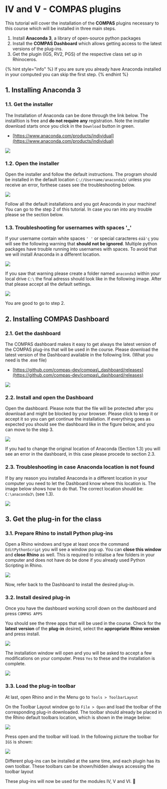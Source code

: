 # IV and V - COMPAS plugins

This tutorial will cover the installation of the **COMPAS** plugins necessary to this course which will be installed in three main steps.

1. Install **Anaconda 3**, a library of open-source python packages
2. Install the **COMPAS Dashboard** which allows getting access to the latest versions of the plug-ins.
3. Get the plugin (IGS, RV2, PGS) of the respective class set up in Rhinoceros.

{% hint style="info" %}
If you are sure you already have Anaconda installed in your computed you can skip the first step.
{% endhint %}

## 1. Installing Anaconda 3

### 1.1. Get the installer

The Installation of Anaconda can be done through the link below. The installtion is free and **do not require any** registration. Note the installer download starts once you click in the `Download` button in green.

* [https://www.anaconda.com/products/individual](https://www.anaconda.com/products/individual)

![](<../.gitbook/assets/image (26).png>)

### 1.2. Open the installer

Open the installer and follow the default instructions. The program should be installed in the default location `C://Username/anaconda3/` unless you receive an error, forthese cases see the troubleshooting below.

![](<../.gitbook/assets/image (31).png>)

Follow all the default installations and you got Anaconda in your machine! You can go to the step 2 of this tutorial. In case you ran into any trouble please se the section below.

### 1.3. Troubleshooting for usernames with spaces  '\_'

If your username contain white spaces `' '` or special caracteres `éáã'ç` you will see the following warning that **should not be ignored**. Multiple python packages have trouble running into usernames with spaces. To avoid that we will install Anaconda in a different location.

![](<../.gitbook/assets/image (365).png>)

If you saw that warning please create a folder named `anaconda3` within your local drive `C:\` the final adresss should look like in the following image. After that please accept all the default settings.

![](<../.gitbook/assets/image (64).png>)

You are good to go to step 2.

## 2. Installing COMPAS Dashboard

### 2.1. Get the dashboard

The COMPAS dashboard makes it easy to get always the latest version of the COMPAS plug-ins that will be used in the course. Please download the latest version of the Dashboard available in the following link. (What you need is the .exe file)

* [https://github.com/compas-dev/compas\_dashboard/releases](https://github.com/compas-dev/compas\_dashboard/releases)

![](<../.gitbook/assets/image (105).png>)

### 2.2. Install and open the Dashboard

Open the dashboard. Please note that the file will be protected after you download and might be blocked by your browser. Please click to keep it or accept it so you can get continue the installation. If everything goes as expected you should see the dashboard like in the figure below, and you can move to the step 3.

![](<../.gitbook/assets/image (262).png>)

If you had to change the original location of Anaconda (Section 1.3) you will see an error in the dashboard, in this case please procede to section 2.3.&#x20;

### 2.3. Troubleshooting in case Anaconda location is not found

If by any reason you installed Anaconda in a different location in your computer you need to let the Dashboard know where this location is. The image below shows how to do that. The correct location should be: `C:\anaconda3\` (see 1.3).

![](<../.gitbook/assets/image (74).png>)

## 3. Get the plug-in for the class

### 3.1. Prepare Rhino to install Python plug-ins

Open a Rhino windows and type at least once the command `EditPythonScript` you will see a window pop up. You can **close this window** and **close Rhino** as well. This is required to initialise a few folders in your computer and does not have do be done if you already used Python Scripting in Rhino.

![](<../.gitbook/assets/image (42).png>)

Now, refer back to the Dashboard to install the desired plug-in.

### 3.2. Install desired plug-in

Once you have the dashboard working scroll down on the dashboard and press `COMPAS APPS`

You should see the three apps that will be used in the course. Check for the **latest** **version** of the **plug-in** desired, select the **appropriate Rhino version** and press install.

![](<../.gitbook/assets/image (285).png>)

The installation window will open and you will be asked to accept a few modifications on your computer. Press `Yes` to these and the installation is complete.

![](<../.gitbook/assets/image (339).png>)

### 3.3. Load the plug-in toolbar

At last, open Rhino and in the Menu go to `Tools > ToolbarLayout`

On the Toolbar Layout window go to `File > Open` and load the toolbar of the corresponding plug-in downloaded. The toolbar should already be placed in the Rhino default toolbars location, which is shown in the image below: &#x20;

![](<../.gitbook/assets/image (409).png>)

Press open and the toolbar will load. In the following picture the toolbar for `IGS` is shown:

![](<../.gitbook/assets/image (284).png>)

Different plug-ins can be installed at the same time, and each plugin has its own toolbar. These toolbars can be shown/hidden always accessing the toolbar layout

These plug-ins will now be used for the modules IV, V and VI. :tada:
